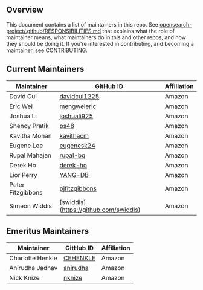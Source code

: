 ## Overview

This document contains a list of maintainers in this repo. See [opensearch-project/.github/RESPONSIBILITIES.md](https://github.com/opensearch-project/.github/blob/main/RESPONSIBILITIES.md#maintainer-responsibilities) that explains what the role of maintainer means, what maintainers do in this and other repos, and how they should be doing it. If you're interested in contributing, and becoming a maintainer, see [CONTRIBUTING](CONTRIBUTING.md).

## Current Maintainers

| Maintainer        | GitHub ID                                         | Affiliation |
| ----------------- | ------------------------------------------------- | ----------- |
| David Cui         | [davidcui1225](https://github.com/davidcui1225)   | Amazon      |
| Eric Wei          | [mengweieric](https://github.com/mengweieric)     | Amazon      |
| Joshua Li         | [joshuali925](https://github.com/joshuali925)     | Amazon      |
| Shenoy Pratik     | [ps48](https://github.com/ps48)                   | Amazon      |
| Kavitha Mohan     | [kavithacm](https://github.com/kavithacm)         | Amazon      |
| Eugene Lee        | [eugenesk24](https://github.com/eugenesk24)       | Amazon      |
| Rupal Mahajan     | [rupal-bq](https://github.com/rupal-bq)           | Amazon      |
| Derek Ho          | [derek-ho](https://github.com/derek-ho)           | Amazon      |
| Lior Perry        | [YANG-DB](https://github.com/YANG-DB)             | Amazon      |
| Peter Fitzgibbons | [pjfitzgibbons](https://github.com/pjfitzgibbons) | Amazon      |
| Simeon Widdis     | [swiddis] (https://github.com/swiddis)            | Amazon      |

## Emeritus Maintainers

| Maintainer        | GitHub ID                                               | Affiliation |
| ----------------- | ------------------------------------------------------- | ----------- |
| Charlotte Henkle  | [CEHENKLE](https://github.com/CEHENKLE)                 | Amazon      |
| Anirudha Jadhav   | [anirudha](https://github.com/anirudha)                 | Amazon      |
| Nick Knize        | [nknize](https://github.com/nknize)                     | Amazon      |
